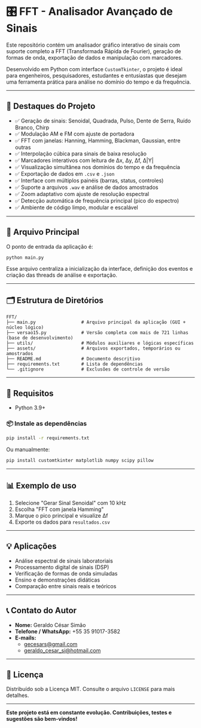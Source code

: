 # 🎛️ FFT - Analisador Avançado de Sinais

Este repositório contém um analisador gráfico interativo de sinais com suporte completo a FFT (Transformada Rápida de Fourier), geração de formas de onda, exportação de dados e manipulação com marcadores.

Desenvolvido em Python com interface `CustomTkinter`, o projeto é ideal para engenheiros, pesquisadores, estudantes e entusiastas que desejam uma ferramenta prática para análise no domínio do tempo e da frequência.

---

## 🧠 Destaques do Projeto

- ✅ Geração de sinais: Senoidal, Quadrada, Pulso, Dente de Serra, Ruído Branco, Chirp
- ✅ Modulação AM e FM com ajuste de portadora
- ✅ FFT com janelas: Hanning, Hamming, Blackman, Gaussian, entre outras
- ✅ Interpolação cúbica para sinais de baixa resolução
- ✅ Marcadores interativos com leitura de Δx, Δy, Δf, Δ|Y|
- ✅ Visualização simultânea nos domínios do tempo e da frequência
- ✅ Exportação de dados em `.csv` e `.json`
- ✅ Interface com múltiplos painéis (barras, status, controles)
- ✅ Suporte a arquivos `.wav` e análise de dados amostrados
- ✅ Zoom adaptativo com ajuste de resolução espectral
- ✅ Detecção automática de frequência principal (pico do espectro)
- ✅ Ambiente de código limpo, modular e escalável

---

## 🚀 Arquivo Principal

O ponto de entrada da aplicação é:

```bash
python main.py
```

Esse arquivo centraliza a inicialização da interface, definição dos eventos e criação das threads de análise e exportação.

---

## 🗂️ Estrutura de Diretórios

```
FFT/
├── main.py                 # Arquivo principal da aplicação (GUI + núcleo lógico)
├── versao15.py             # Versão completa com mais de 721 linhas (base de desenvolvimento)
├── utils/                  # Módulos auxiliares e lógicas específicas
├── assets/                 # Arquivos exportados, temporários ou amostrados
├── README.md               # Documento descritivo
├── requirements.txt        # Lista de dependências
└── .gitignore              # Exclusões de controle de versão
```

---

## 🔧 Requisitos

- Python 3.9+

### 📦 Instale as dependências

```bash
pip install -r requirements.txt
```

Ou manualmente:

```bash
pip install customtkinter matplotlib numpy scipy pillow
```

---

## 📊 Exemplo de uso

1. Selecione "Gerar Sinal Senoidal" com 10 kHz
2. Escolha "FFT com janela Hamming"
3. Marque o pico principal e visualize Δf
4. Exporte os dados para `resultados.csv`

---

## 💡 Aplicações

- Análise espectral de sinais laboratoriais
- Processamento digital de sinais (DSP)
- Verificação de formas de onda simuladas
- Ensino e demonstrações didáticas
- Comparação entre sinais reais e teóricos

---

## 📞 Contato do Autor

- **Nome:** Geraldo César Simão
- **Telefone / WhatsApp:** +55 35 91017-3582
- **E-mails:**
  - gecesars@gmail.com
  - geraldo_cesar_si@hotmail.com

---

## 📄 Licença

Distribuído sob a Licença MIT. Consulte o arquivo `LICENSE` para mais detalhes.

---

**Este projeto está em constante evolução. Contribuições, testes e sugestões são bem-vindos!**